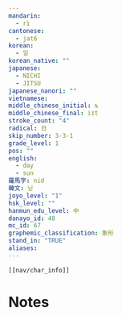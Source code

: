 ```yaml
---
mandarin:
  - rì
cantonese:
  - jat6
korean:
  - 일
korean_native: ""
japanese:
  - NICHI
  - JITSU
japanese_nanori: ""
vietnamese:
middle_chinese_initial: ȵ
middle_chinese_final: iɪt
stroke_count: "4"
radical: 日
skip_number: 3-3-1
grade_level: 1
pos: ""
english:
  - day
  - sun
羅馬字: nid
韓文: 닏
joyo_level: "1"
hsk_level: ""
hanmun_edu_level: 中
danayo_id: 48
mc_id: 67
graphemic_classification: 象形
stand_in: "TRUE"
aliases:
---
```

```meta-bind-embed
[[nav/char_info]]
```

# Notes
